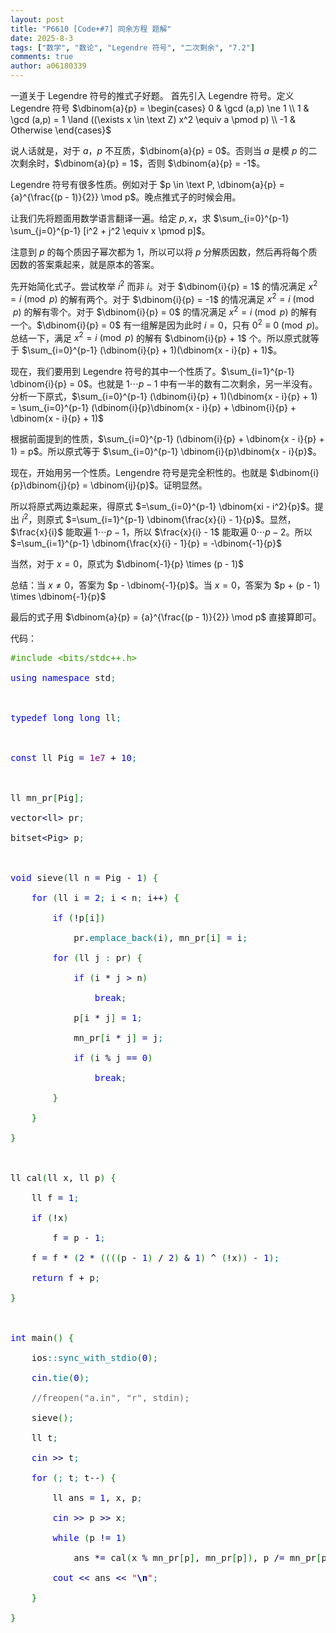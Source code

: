 ```yaml
---
layout: post
title: "P6610 [Code+#7] 同余方程 题解"
date: 2025-8-3
tags: ["数学", "数论", "Legendre 符号", "二次剩余", "7.2"]
comments: true
author: a06180339
---
```



一道关于 Legendre 符号的推式子好题。
首先引入 Legendre 符号。定义 Legendre 符号 $\dbinom{a}{p} = \begin{cases} 0 & \gcd (a,p) \ne 1 \\ 1 & \gcd (a,p) = 1 \land ((\exists x \in \text Z) x^2 \equiv a \pmod p) \\ -1 & Otherwise \end{cases}$

说人话就是，对于 $a$，$p$ 不互质，$\dbinom{a}{p} = 0$。否则当 $a$ 是模 $p$ 的二次剩余时，$\dbinom{a}{p} = 1$，否则 $\dbinom{a}{p} = -1$。

Legendre 符号有很多性质。例如对于 $p \in \text P, \dbinom{a}{p} = {a}^{\frac{(p - 1)}{2}} \mod p$。晚点推式子的时候会用。

让我们先将题面用数学语言翻译一遍。给定 $p,x$，求 $\sum_{i=0}^{p-1} \sum_{j=0}^{p-1} [i^2 + j^2 \equiv x \pmod p]$。

注意到 $p$ 的每个质因子幂次都为 1，所以可以将 $p$ 分解质因数，然后再将每个质因数的答案乘起来，就是原本的答案。

先开始简化式子。尝试枚举 $i^2$ 而非 $i$。对于 $\dbinom{i}{p} = 1$ 的情况满足 $x^2 = i \pmod p$ 的解有两个。对于 $\dbinom{i}{p} = -1$ 的情况满足 $x^2 = i \pmod p$ 的解有零个。对于 $\dbinom{i}{p} = 0$ 的情况满足 $x^2 = i \pmod p$ 的解有一个。$\dbinom{i}{p} = 0$ 有一组解是因为此时 $i = 0$，只有 $0^2 \equiv 0 \pmod p$。总结一下，满足 $x^2 = i \pmod p$ 的解有 $\dbinom{i}{p} + 1$ 个。所以原式就等于 $\sum_{i=0}^{p-1} (\dbinom{i}{p} + 1)(\dbinom{x - i}{p} + 1)$。

现在，我们要用到 Legendre 符号的其中一个性质了。$\sum_{i=1}^{p-1} \dbinom{i}{p} = 0$。也就是 $1 \cdots p - 1$ 中有一半的数有二次剩余，另一半没有。分析一下原式，$\sum_{i=0}^{p-1} (\dbinom{i}{p} + 1)(\dbinom{x - i}{p} + 1) = \sum_{i=0}^{p-1} (\dbinom{i}{p}\dbinom{x - i}{p} + \dbinom{i}{p} + \dbinom{x - i}{p} + 1)$

根据前面提到的性质，$\sum_{i=0}^{p-1} (\dbinom{i}{p} + \dbinom{x - i}{p} + 1) = p$。所以原式等于 $\sum_{i=0}^{p-1} \dbinom{i}{p}\dbinom{x - i}{p}$。

现在，开始用另一个性质。Lengendre 符号是完全积性的。也就是 $\dbinom{i}{p}\dbinom{j}{p} = \dbinom{ij}{p}$。证明显然。

所以将原式两边乘起来，得原式 $=\sum_{i=0}^{p-1} \dbinom{xi - i^2}{p}$。提出 $i^2$，则原式 $=\sum_{i=1}^{p-1} \dbinom{\frac{x}{i} - 1}{p}$。显然，$\frac{x}{i}$ 能取遍 $1 \cdots p - 1$，所以 $\frac{x}{i} - 1$ 能取遍 $0 \cdots p - 2$。所以 $=\sum_{i=1}^{p-1} \dbinom{\frac{x}{i} - 1}{p} = -\dbinom{-1}{p}$

当然，对于 $x = 0$，原式为 $\dbinom{-1}{p} \times (p - 1)$

总结：当 $x \ne 0$，答案为 $p - \dbinom{-1}{p}$。当 $x = 0$，答案为 $p + (p - 1) \times \dbinom{-1}{p}$

最后的式子用 $\dbinom{a}{p} = {a}^{\frac{(p - 1)}{2}} \mod p$ 直接算即可。

代码：

<pre class="cpp" style="font-family:monospace;"><span style="color: #339900;">#include &lt;bits/stdc++.h&gt;</span>
&nbsp;
<span style="color: #0000ff;">using</span> <span style="color: #0000ff;">namespace</span> std<span style="color: #008080;">;</span>
&nbsp;
&nbsp;
&nbsp;
<span style="color: #0000ff;">typedef</span> <span style="color: #0000ff;">long</span> <span style="color: #0000ff;">long</span> ll<span style="color: #008080;">;</span>
&nbsp;
&nbsp;
&nbsp;
<span style="color: #0000ff;">const</span> ll Pig <span style="color: #000080;">=</span> <span style="color:#800080;">1e7</span> <span style="color: #000040;">+</span> <span style="color: #0000dd;">10</span><span style="color: #008080;">;</span>
&nbsp;
&nbsp;
&nbsp;
ll mn_pr<span style="color: #008000;">&#91;</span>Pig<span style="color: #008000;">&#93;</span><span style="color: #008080;">;</span>
&nbsp;
vector<span style="color: #000080;">&lt;</span>ll<span style="color: #000080;">&gt;</span> pr<span style="color: #008080;">;</span>
&nbsp;
bitset<span style="color: #000080;">&lt;</span>Pig<span style="color: #000080;">&gt;</span> p<span style="color: #008080;">;</span>
&nbsp;
&nbsp;
&nbsp;
<span style="color: #0000ff;">void</span> sieve<span style="color: #008000;">&#40;</span>ll n <span style="color: #000080;">=</span> Pig <span style="color: #000040;">-</span> <span style="color: #0000dd;">1</span><span style="color: #008000;">&#41;</span> <span style="color: #008000;">&#123;</span>
&nbsp;
    <span style="color: #0000ff;">for</span> <span style="color: #008000;">&#40;</span>ll i <span style="color: #000080;">=</span> <span style="color: #0000dd;">2</span><span style="color: #008080;">;</span> i <span style="color: #000080;">&lt;</span> n<span style="color: #008080;">;</span> i<span style="color: #000040;">++</span><span style="color: #008000;">&#41;</span> <span style="color: #008000;">&#123;</span>
&nbsp;
        <span style="color: #0000ff;">if</span> <span style="color: #008000;">&#40;</span><span style="color: #000040;">!</span>p<span style="color: #008000;">&#91;</span>i<span style="color: #008000;">&#93;</span><span style="color: #008000;">&#41;</span>
&nbsp;
            pr.<span style="color: #007788;">emplace_back</span><span style="color: #008000;">&#40;</span>i<span style="color: #008000;">&#41;</span>, mn_pr<span style="color: #008000;">&#91;</span>i<span style="color: #008000;">&#93;</span> <span style="color: #000080;">=</span> i<span style="color: #008080;">;</span>
&nbsp;
        <span style="color: #0000ff;">for</span> <span style="color: #008000;">&#40;</span>ll j <span style="color: #008080;">:</span> pr<span style="color: #008000;">&#41;</span> <span style="color: #008000;">&#123;</span>
&nbsp;
            <span style="color: #0000ff;">if</span> <span style="color: #008000;">&#40;</span>i <span style="color: #000040;">*</span> j <span style="color: #000080;">&gt;</span> n<span style="color: #008000;">&#41;</span>
&nbsp;
                <span style="color: #0000ff;">break</span><span style="color: #008080;">;</span>
&nbsp;
            p<span style="color: #008000;">&#91;</span>i <span style="color: #000040;">*</span> j<span style="color: #008000;">&#93;</span> <span style="color: #000080;">=</span> <span style="color: #0000dd;">1</span><span style="color: #008080;">;</span>
&nbsp;
            mn_pr<span style="color: #008000;">&#91;</span>i <span style="color: #000040;">*</span> j<span style="color: #008000;">&#93;</span> <span style="color: #000080;">=</span> j<span style="color: #008080;">;</span>
&nbsp;
            <span style="color: #0000ff;">if</span> <span style="color: #008000;">&#40;</span>i <span style="color: #000040;">%</span> j <span style="color: #000080;">==</span> <span style="color: #0000dd;">0</span><span style="color: #008000;">&#41;</span>
&nbsp;
                <span style="color: #0000ff;">break</span><span style="color: #008080;">;</span>
&nbsp;
        <span style="color: #008000;">&#125;</span>
&nbsp;
    <span style="color: #008000;">&#125;</span>
&nbsp;
<span style="color: #008000;">&#125;</span>
&nbsp;
&nbsp;
&nbsp;
ll cal<span style="color: #008000;">&#40;</span>ll x, ll p<span style="color: #008000;">&#41;</span> <span style="color: #008000;">&#123;</span>
&nbsp;
    ll f <span style="color: #000080;">=</span> <span style="color: #0000dd;">1</span><span style="color: #008080;">;</span>
&nbsp;
    <span style="color: #0000ff;">if</span> <span style="color: #008000;">&#40;</span><span style="color: #000040;">!</span>x<span style="color: #008000;">&#41;</span>
&nbsp;
        f <span style="color: #000080;">=</span> p <span style="color: #000040;">-</span> <span style="color: #0000dd;">1</span><span style="color: #008080;">;</span>
&nbsp;
    f <span style="color: #000080;">=</span> f <span style="color: #000040;">*</span> <span style="color: #008000;">&#40;</span><span style="color: #0000dd;">2</span> <span style="color: #000040;">*</span> <span style="color: #008000;">&#40;</span><span style="color: #008000;">&#40;</span><span style="color: #008000;">&#40;</span><span style="color: #008000;">&#40;</span>p <span style="color: #000040;">-</span> <span style="color: #0000dd;">1</span><span style="color: #008000;">&#41;</span> <span style="color: #000040;">/</span> <span style="color: #0000dd;">2</span><span style="color: #008000;">&#41;</span> <span style="color: #000040;">&amp;</span> <span style="color: #0000dd;">1</span><span style="color: #008000;">&#41;</span> <span style="color: #000040;">^</span> <span style="color: #008000;">&#40;</span><span style="color: #000040;">!</span>x<span style="color: #008000;">&#41;</span><span style="color: #008000;">&#41;</span> <span style="color: #000040;">-</span> <span style="color: #0000dd;">1</span><span style="color: #008000;">&#41;</span><span style="color: #008080;">;</span>
&nbsp;
    <span style="color: #0000ff;">return</span> f <span style="color: #000040;">+</span> p<span style="color: #008080;">;</span>
&nbsp;
<span style="color: #008000;">&#125;</span>
&nbsp;
&nbsp;
&nbsp;
<span style="color: #0000ff;">int</span> main<span style="color: #008000;">&#40;</span><span style="color: #008000;">&#41;</span> <span style="color: #008000;">&#123;</span>
&nbsp;
    ios<span style="color: #008080;">::</span><span style="color: #007788;">sync_with_stdio</span><span style="color: #008000;">&#40;</span><span style="color: #0000dd;">0</span><span style="color: #008000;">&#41;</span><span style="color: #008080;">;</span>
&nbsp;
    <span style="color: #0000dd;">cin</span>.<span style="color: #007788;">tie</span><span style="color: #008000;">&#40;</span><span style="color: #0000dd;">0</span><span style="color: #008000;">&#41;</span><span style="color: #008080;">;</span>
&nbsp;
    <span style="color: #666666;">//freopen(&quot;a.in&quot;, &quot;r&quot;, stdin);</span>
&nbsp;
    sieve<span style="color: #008000;">&#40;</span><span style="color: #008000;">&#41;</span><span style="color: #008080;">;</span>
&nbsp;
    ll t<span style="color: #008080;">;</span>
&nbsp;
    <span style="color: #0000dd;">cin</span> <span style="color: #000080;">&gt;&gt;</span> t<span style="color: #008080;">;</span>
&nbsp;
    <span style="color: #0000ff;">for</span> <span style="color: #008000;">&#40;</span><span style="color: #008080;">;</span> t<span style="color: #008080;">;</span> t<span style="color: #000040;">--</span><span style="color: #008000;">&#41;</span> <span style="color: #008000;">&#123;</span>
&nbsp;
        ll ans <span style="color: #000080;">=</span> <span style="color: #0000dd;">1</span>, x, p<span style="color: #008080;">;</span>
&nbsp;
        <span style="color: #0000dd;">cin</span> <span style="color: #000080;">&gt;&gt;</span> p <span style="color: #000080;">&gt;&gt;</span> x<span style="color: #008080;">;</span>
&nbsp;
        <span style="color: #0000ff;">while</span> <span style="color: #008000;">&#40;</span>p <span style="color: #000040;">!</span><span style="color: #000080;">=</span> <span style="color: #0000dd;">1</span><span style="color: #008000;">&#41;</span>
&nbsp;
            ans <span style="color: #000040;">*</span><span style="color: #000080;">=</span> cal<span style="color: #008000;">&#40;</span>x <span style="color: #000040;">%</span> mn_pr<span style="color: #008000;">&#91;</span>p<span style="color: #008000;">&#93;</span>, mn_pr<span style="color: #008000;">&#91;</span>p<span style="color: #008000;">&#93;</span><span style="color: #008000;">&#41;</span>, p <span style="color: #000040;">/</span><span style="color: #000080;">=</span> mn_pr<span style="color: #008000;">&#91;</span>p<span style="color: #008000;">&#93;</span><span style="color: #008080;">;</span>
&nbsp;
        <span style="color: #0000dd;">cout</span> <span style="color: #000080;">&lt;&lt;</span> ans <span style="color: #000080;">&lt;&lt;</span> <span style="color: #FF0000;">&quot;<span style="color: #000099; font-weight: bold;">\n</span>&quot;</span><span style="color: #008080;">;</span>
&nbsp;
    <span style="color: #008000;">&#125;</span>
&nbsp;
<span style="color: #008000;">&#125;</span></pre>
